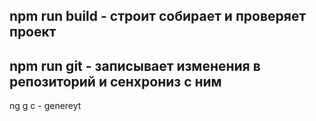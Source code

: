 ## npm run build - строит собирает и проверяет проект
## npm run git - записывает изменения в репозиторий и сенхрониз с ним
ng g c - genereyt
